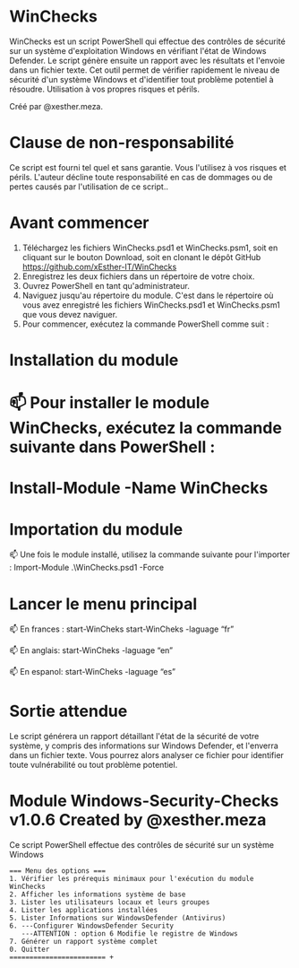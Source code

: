 # WinChecks
WinChecks est un script PowerShell qui effectue des contrôles de sécurité sur un système d'exploitation Windows en vérifiant l'état de Windows Defender. Le script génère ensuite un rapport avec les résultats et l'envoie dans un fichier texte. Cet outil permet de vérifier rapidement le niveau de sécurité d'un système Windows et d'identifier tout problème potentiel à résoudre. Utilisation à vos propres risques et périls.

Créé par @xesther.meza.

# Clause de non-responsabilité 
Ce script est fourni tel quel et sans garantie. Vous l'utilisez à vos risques et périls. L'auteur décline toute responsabilité en cas de dommages ou de pertes causés par l'utilisation de ce script..

# Avant commencer
1. Téléchargez les fichiers WinChecks.psd1 et WinChecks.psm1, soit en cliquant sur le bouton Download, soit en clonant le dépôt GitHub https://github.com/xEsther-IT/WinChecks 
2. Enregistrez les deux fichiers dans un répertoire de votre choix.
3. Ouvrez PowerShell en tant qu'administrateur.
4. Naviguez jusqu'au répertoire du module. C'est dans le répertoire où vous avez enregistré les fichiers WinChecks.psd1 et WinChecks.psm1 que vous devez naviguer.
5. Pour commencer, exécutez la commande PowerShell comme suit : 

# Installation du module 
📫 Pour installer le module WinChecks, exécutez la commande suivante dans PowerShell :
==
Install-Module -Name WinChecks
==

# Importation du module
📫 Une fois le module installé, utilisez la commande suivante pour l'importer :
Import-Module .\WinChecks.psd1 -Force

# Lancer le menu principal 
📫 En frances : 
start-WinCheks
start-WinCheks -laguage “fr”

📫 En anglais: 
start-WinCheks -laguage “en” 

📫 En espanol: 
start-WinCheks -laguage “es”

# Sortie attendue
Le script générera un rapport détaillant l'état de la sécurité de votre système, y compris des informations sur Windows Defender, et l'enverra dans un fichier texte. Vous pourrez alors analyser ce fichier pour identifier toute vulnérabilité ou tout problème potentiel.

# Module Windows-Security-Checks v1.0.6 Created by @xesther.meza 
Ce script PowerShell effectue des contrôles de sécurité sur un système Windows

    === Menu des options ===
    1. Vérifier les prérequis minimaux pour l'exécution du module WinChecks
    2. Afficher les informations système de base
    3. Lister les utilisateurs locaux et leurs groupes
    4. Lister les applications installées
    5. Lister Informations sur WindowsDefender (Antivirus)
    6. ---Configurer WindowsDefender Security
       ---ATTENTION : option 6 Modifie le registre de Windows
    7. Générer un rapport système complet
    0. Quitter
    ======================== + 
